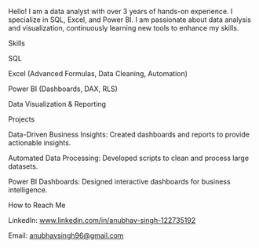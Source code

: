 Hello! I am a data analyst with over 3 years of hands-on experience. I specialize in SQL, Excel, and Power BI. I am passionate about data analysis and visualization, continuously learning new tools to enhance my skills.

Skills

SQL

Excel (Advanced Formulas, Data Cleaning, Automation)

Power BI (Dashboards, DAX, RLS)

Data Visualization & Reporting

Projects

Data-Driven Business Insights: Created dashboards and reports to provide actionable insights.

Automated Data Processing: Developed scripts to clean and process large datasets.

Power BI Dashboards: Designed interactive dashboards for business intelligence.

How to Reach Me

LinkedIn: www.linkedin.com/in/anubhav-singh-122735192

Email: anubhavsingh96@gmail.com
